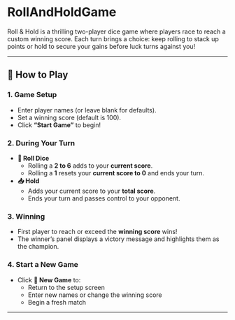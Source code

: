# RollAndHoldGame
Roll &amp; Hold is a thrilling two-player dice game where players race to reach a custom  winning score. Each turn brings a choice: keep rolling to stack up points or hold to secure your gains before luck turns against you!

---

## 📜 How to Play

### 1. Game Setup
- Enter player names (or leave blank for defaults).
- Set a winning score (default is 100).
- Click **“Start Game”** to begin!

### 2. During Your Turn
- **🎲 Roll Dice**
  - Rolling a **2 to 6** adds to your **current score**.
  - Rolling a **1** resets your **current score to 0** and ends your turn.
- **📥 Hold**
  - Adds your current score to your **total score**.
  - Ends your turn and passes control to your opponent.

### 3. Winning
- First player to reach or exceed the **winning score** wins!
- The winner’s panel displays a victory message and highlights them as the champion.

### 4. Start a New Game
- Click **🔄 New Game** to:
  - Return to the setup screen
  - Enter new names or change the winning score
  - Begin a fresh match

---
